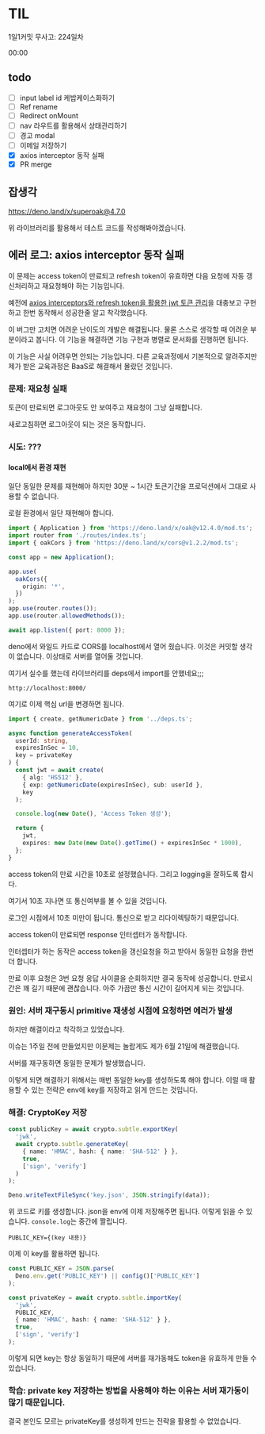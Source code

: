 # TIL

1일1커밋 무사고: 224일차

00:00

## todo

- [ ] input label id 케밥케이스화하기
- [ ] Ref rename
- [ ] Redirect onMount
- [ ] nav 라우트를 활용해서 상태관리하기
- [ ] 경고 modal
- [ ] 이메일 저장하기
- [x] axios interceptor 동작 실패
- [x] PR merge

## 잡생각

https://deno.land/x/superoak@4.7.0

위 라이브러리를 활용해서 테스트 코드를 작성해봐야겠습니다.

## 에러 로그: axios interceptor 동작 실패

이 문제는 access token이 만료되고 refresh token이 유효하면 다음 요청에 자동 갱신처리하고 재요청해야 하는 기능입니다.

예전에 [axios interceptors와 refresh token을 활용한 jwt 토큰 관리](https://gusrb3164.github.io/web/2022/08/07/refresh-with-axios-for-client/)을 대충보고 구현하고 한번 동작해서 성공한줄 알고 착각했습니다.

이 버그만 고치면 어려운 난이도의 개발은 해결됩니다. 물론 스스로 생각할 때 어려운 부분이라고 봅니다. 이 기능을 해결하면 기능 구현과 병렬로 문서화를 진행하면 됩니다.

이 기능은 사실 어려우면 안되는 기능입니다. 다른 교육과정에서 기본적으로 알려주지만 제가 받은 교육과정은 BaaS로 해결해서 몰랐던 것입니다.

### 문제: 재요청 실패

토큰이 만료되면 로그아웃도 안 보여주고 재요청이 그냥 실패합니다.

새로고침하면 로그아웃이 되는 것은 동작합니다.

### 시도: ???

#### local에서 환경 재현

일단 동일한 문제를 재현해야 하지만 30분 ~ 1시간 토큰기간을 프로덕션에서 그대로 사용할 수 없습니다.

로컬 환경에서 일단 재현해야 합니다.

```ts
import { Application } from 'https://deno.land/x/oak@v12.4.0/mod.ts';
import router from './routes/index.ts';
import { oakCors } from 'https://deno.land/x/cors@v1.2.2/mod.ts';

const app = new Application();

app.use(
  oakCors({
    origin: '*',
  })
);
app.use(router.routes());
app.use(router.allowedMethods());

await app.listen({ port: 8000 });
```

deno에서 와일드 카드로 CORS를 localhost에서 열어 줬습니다. 이것은 커밋할 생각이 없습니다. 이상태로 서버를 열어둘 것입니다.

여기서 실수를 했는데 라이브러리를 deps에서 import를 안했네요;;;

```
http://localhost:8000/
```

여기로 이제 핵심 url을 변경하면 됩니다.

```ts
import { create, getNumericDate } from '../deps.ts';

async function generateAccessToken(
  userId: string,
  expiresInSec = 10,
  key = privateKey
) {
  const jwt = await create(
    { alg: 'HS512' },
    { exp: getNumericDate(expiresInSec), sub: userId },
    key
  );

  console.log(new Date(), 'Access Token 생성');

  return {
    jwt,
    expires: new Date(new Date().getTime() + expiresInSec * 1000),
  };
}
```

access token의 만료 시간을 10초로 설정했습니다. 그리고 logging을 잘하도록 합시다.

여기서 10초 지나면 또 통신여부를 볼 수 있을 것입니다.

로그인 시점에서 10초 미만이 됩니다. 통신으로 받고 리다이렉팅하기 때문입니다.

access token이 만료되면 response 인터셉터가 동작합니다.

인터셉터가 하는 동작은 access token을 갱신요청을 하고 받아서 동일한 요청을 한번더 합니다.

만료 이후 요청은 3번 요청 응답 사이클을 순회하지만 결국 동작에 성공합니다. 만료시간은 꽤 길기 때문에 괜찮습니다. 아주 가끔만 통신 시간이 길어지게 되는 것입니다.

### 원인: 서버 재구동시 primitive 재생성 시점에 요청하면 에러가 발생

하지만 해결이라고 착각하고 있었습니다.

이슈는 1주일 전에 만들었지만 이문제는 놀랍게도 제가 6월 21일에 해결했습니다.

서버를 재구동하면 동일한 문제가 발생했습니다.

이렇게 되면 해결하기 위해서는 매번 동일한 key를 생성하도록 해야 합니다. 이럴 때 활용할 수 있는 전략은 env에 key를 저장하고 읽게 만드는 것입니다.

### 해결: CryptoKey 저장

```ts
const publicKey = await crypto.subtle.exportKey(
  'jwk',
  await crypto.subtle.generateKey(
    { name: 'HMAC', hash: { name: 'SHA-512' } },
    true,
    ['sign', 'verify']
  )
);

Deno.writeTextFileSync('key.json', JSON.stringify(data));
```

위 코드로 키를 생성합니다. json을 env에 이제 저장해주면 됩니다. 이렇게 읽을 수 있습니다. `console.log`는 중간에 짤립니다.

```
PUBLIC_KEY={(key 내용)}
```

이제 이 key를 활용하면 됩니다.

```ts
const PUBLIC_KEY = JSON.parse(
  Deno.env.get('PUBLIC_KEY') || config()['PUBLIC_KEY']
);

const privateKey = await crypto.subtle.importKey(
  'jwk',
  PUBLIC_KEY,
  { name: 'HMAC', hash: { name: 'SHA-512' } },
  true,
  ['sign', 'verify']
);
```

이렇게 되면 key는 항상 동일하기 때문에 서버를 재가동해도 token을 유효하게 만들 수 있습니다.

### 학습: private key 저장하는 방법을 사용해야 하는 이유는 서버 재가동이 많기 때문입니다.

결국 본인도 모르는 privateKey를 생성하게 만드는 전략을 활용할 수 없었습니다.
